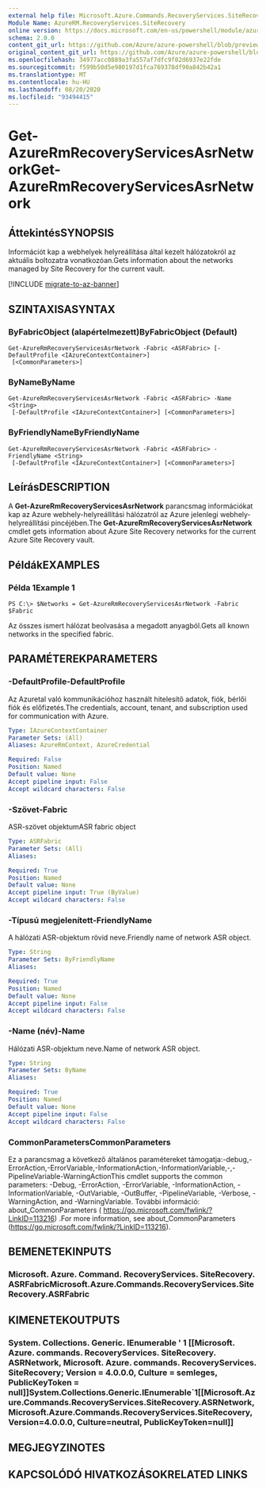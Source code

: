 ```yaml
---
external help file: Microsoft.Azure.Commands.RecoveryServices.SiteRecovery.dll-Help.xml
Module Name: AzureRM.RecoveryServices.SiteRecovery
online version: https://docs.microsoft.com/en-us/powershell/module/azurerm.recoveryservices.siterecovery/get-azurermrecoveryservicesasrnetwork
schema: 2.0.0
content_git_url: https://github.com/Azure/azure-powershell/blob/preview/src/ResourceManager/RecoveryServices.SiteRecovery/Commands.RecoveryServices.SiteRecovery/help/Get-AzureRmRecoveryServicesAsrNetwork.md
original_content_git_url: https://github.com/Azure/azure-powershell/blob/preview/src/ResourceManager/RecoveryServices.SiteRecovery/Commands.RecoveryServices.SiteRecovery/help/Get-AzureRmRecoveryServicesAsrNetwork.md
ms.openlocfilehash: 34977acc0889a3fa557af7dfc9f02d6937e22fde
ms.sourcegitcommit: f599b50d5e980197d1fca769378df90a842b42a1
ms.translationtype: MT
ms.contentlocale: hu-HU
ms.lasthandoff: 08/20/2020
ms.locfileid: "93494415"
---
```

# <span data-ttu-id="24689-101">Get-AzureRmRecoveryServicesAsrNetwork</span><span class="sxs-lookup"><span data-stu-id="24689-101">Get-AzureRmRecoveryServicesAsrNetwork</span></span>

## <span data-ttu-id="24689-102">Áttekintés</span><span class="sxs-lookup"><span data-stu-id="24689-102">SYNOPSIS</span></span>
<span data-ttu-id="24689-103">Információt kap a webhelyek helyreállítása által kezelt hálózatokról az aktuális boltozatra vonatkozóan.</span><span class="sxs-lookup"><span data-stu-id="24689-103">Gets information about the networks managed by Site Recovery for the current vault.</span></span>

[!INCLUDE [migrate-to-az-banner](../../includes/migrate-to-az-banner.md)]

## <span data-ttu-id="24689-104">SZINTAXISA</span><span class="sxs-lookup"><span data-stu-id="24689-104">SYNTAX</span></span>

### <span data-ttu-id="24689-105">ByFabricObject (alapértelmezett)</span><span class="sxs-lookup"><span data-stu-id="24689-105">ByFabricObject (Default)</span></span>
```
Get-AzureRmRecoveryServicesAsrNetwork -Fabric <ASRFabric> [-DefaultProfile <IAzureContextContainer>]
 [<CommonParameters>]
```

### <span data-ttu-id="24689-106">ByName</span><span class="sxs-lookup"><span data-stu-id="24689-106">ByName</span></span>
```
Get-AzureRmRecoveryServicesAsrNetwork -Fabric <ASRFabric> -Name <String>
 [-DefaultProfile <IAzureContextContainer>] [<CommonParameters>]
```

### <span data-ttu-id="24689-107">ByFriendlyName</span><span class="sxs-lookup"><span data-stu-id="24689-107">ByFriendlyName</span></span>
```
Get-AzureRmRecoveryServicesAsrNetwork -Fabric <ASRFabric> -FriendlyName <String>
 [-DefaultProfile <IAzureContextContainer>] [<CommonParameters>]
```

## <span data-ttu-id="24689-108">Leírás</span><span class="sxs-lookup"><span data-stu-id="24689-108">DESCRIPTION</span></span>
<span data-ttu-id="24689-109">A **Get-AzureRmRecoveryServicesAsrNetwork** parancsmag információkat kap az Azure webhely-helyreállítási hálózatról az Azure jelenlegi webhely-helyreállítási pincéjében.</span><span class="sxs-lookup"><span data-stu-id="24689-109">The **Get-AzureRmRecoveryServicesAsrNetwork** cmdlet gets information about Azure Site Recovery networks for the current Azure Site Recovery vault.</span></span>

## <span data-ttu-id="24689-110">Példák</span><span class="sxs-lookup"><span data-stu-id="24689-110">EXAMPLES</span></span>

### <span data-ttu-id="24689-111">Példa 1</span><span class="sxs-lookup"><span data-stu-id="24689-111">Example 1</span></span>
```
PS C:\> $Networks = Get-AzureRmRecoveryServicesAsrNetwork -Fabric $Fabric
```

<span data-ttu-id="24689-112">Az összes ismert hálózat beolvasása a megadott anyagból.</span><span class="sxs-lookup"><span data-stu-id="24689-112">Gets all known networks in the specified fabric.</span></span>

## <span data-ttu-id="24689-113">PARAMÉTEREK</span><span class="sxs-lookup"><span data-stu-id="24689-113">PARAMETERS</span></span>

### <span data-ttu-id="24689-114">-DefaultProfile</span><span class="sxs-lookup"><span data-stu-id="24689-114">-DefaultProfile</span></span>
<span data-ttu-id="24689-115">Az Azuretal való kommunikációhoz használt hitelesítő adatok, fiók, bérlői fiók és előfizetés.</span><span class="sxs-lookup"><span data-stu-id="24689-115">The credentials, account, tenant, and subscription used for communication with Azure.</span></span>
```yaml
Type: IAzureContextContainer
Parameter Sets: (All)
Aliases: AzureRmContext, AzureCredential

Required: False
Position: Named
Default value: None
Accept pipeline input: False
Accept wildcard characters: False
```

### <span data-ttu-id="24689-116">-Szövet</span><span class="sxs-lookup"><span data-stu-id="24689-116">-Fabric</span></span>
<span data-ttu-id="24689-117">ASR-szövet objektum</span><span class="sxs-lookup"><span data-stu-id="24689-117">ASR fabric object</span></span>

```yaml
Type: ASRFabric
Parameter Sets: (All)
Aliases:

Required: True
Position: Named
Default value: None
Accept pipeline input: True (ByValue)
Accept wildcard characters: False
```

### <span data-ttu-id="24689-118">-Típusú megjelenített</span><span class="sxs-lookup"><span data-stu-id="24689-118">-FriendlyName</span></span>
<span data-ttu-id="24689-119">A hálózati ASR-objektum rövid neve.</span><span class="sxs-lookup"><span data-stu-id="24689-119">Friendly name of network ASR object.</span></span>

```yaml
Type: String
Parameter Sets: ByFriendlyName
Aliases:

Required: True
Position: Named
Default value: None
Accept pipeline input: False
Accept wildcard characters: False
```

### <span data-ttu-id="24689-120">-Name (név)</span><span class="sxs-lookup"><span data-stu-id="24689-120">-Name</span></span>
<span data-ttu-id="24689-121">Hálózati ASR-objektum neve.</span><span class="sxs-lookup"><span data-stu-id="24689-121">Name of network ASR object.</span></span>

```yaml
Type: String
Parameter Sets: ByName
Aliases:

Required: True
Position: Named
Default value: None
Accept pipeline input: False
Accept wildcard characters: False
```

### <span data-ttu-id="24689-122">CommonParameters</span><span class="sxs-lookup"><span data-stu-id="24689-122">CommonParameters</span></span>
<span data-ttu-id="24689-123">Ez a parancsmag a következő általános paramétereket támogatja:-debug,-ErrorAction,-ErrorVariable,-InformationAction,-InformationVariable,-,-PipelineVariable-WarningAction</span><span class="sxs-lookup"><span data-stu-id="24689-123">This cmdlet supports the common parameters: -Debug, -ErrorAction, -ErrorVariable, -InformationAction, -InformationVariable, -OutVariable, -OutBuffer, -PipelineVariable, -Verbose, -WarningAction, and -WarningVariable.</span></span> <span data-ttu-id="24689-124">További információ: about_CommonParameters ( https://go.microsoft.com/fwlink/?LinkID=113216) .</span><span class="sxs-lookup"><span data-stu-id="24689-124">For more information, see about_CommonParameters (https://go.microsoft.com/fwlink/?LinkID=113216).</span></span>

## <span data-ttu-id="24689-125">BEMENETEK</span><span class="sxs-lookup"><span data-stu-id="24689-125">INPUTS</span></span>

### <span data-ttu-id="24689-126">Microsoft. Azure. Command. RecoveryServices. SiteRecovery. ASRFabric</span><span class="sxs-lookup"><span data-stu-id="24689-126">Microsoft.Azure.Commands.RecoveryServices.SiteRecovery.ASRFabric</span></span>

## <span data-ttu-id="24689-127">KIMENETEK</span><span class="sxs-lookup"><span data-stu-id="24689-127">OUTPUTS</span></span>

### <span data-ttu-id="24689-128">System. Collections. Generic. IEnumerable ' 1 [[Microsoft. Azure. commands. RecoveryServices. SiteRecovery. ASRNetwork, Microsoft. Azure. commands. RecoveryServices. SiteRecovery; Version = 4.0.0.0, Culture = semleges, PublicKeyToken = null]]</span><span class="sxs-lookup"><span data-stu-id="24689-128">System.Collections.Generic.IEnumerable\`1[[Microsoft.Azure.Commands.RecoveryServices.SiteRecovery.ASRNetwork, Microsoft.Azure.Commands.RecoveryServices.SiteRecovery, Version=4.0.0.0, Culture=neutral, PublicKeyToken=null]]</span></span>

## <span data-ttu-id="24689-129">MEGJEGYZI</span><span class="sxs-lookup"><span data-stu-id="24689-129">NOTES</span></span>

## <span data-ttu-id="24689-130">KAPCSOLÓDÓ HIVATKOZÁSOK</span><span class="sxs-lookup"><span data-stu-id="24689-130">RELATED LINKS</span></span>

